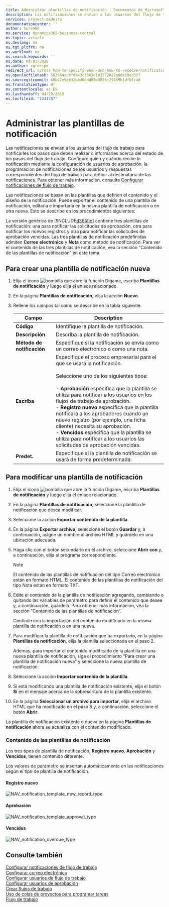 ```yaml
---
title: Administrar plantillas de notificación | Documentos de Microsoft
description: Las notificaciones se envían a los usuarios del flujo de trabajo para notificarles los pasos que deben realizar o informarles acerca del estado de los pasos del flujo de trabajo. Configure quién y cuándo recibe la notificación mediante la configuración de usuarios de aprobación, la programación de notificaciones de los usuarios y respuestas correspondientes del flujo de trabajo para definir al destinatario de las notificaciones.
services: project-madeira
documentationcenter: ''
author: SorenGP
ms.service: dynamics365-business-central
ms.topic: article
ms.devlang: na
ms.tgt_pltfrm: na
ms.workload: na
ms.search.keywords: ''
ms.date: 04/01/2019
ms.author: sgroespe
redirect_url: across-how-to-specify-when-and-how-to-receive-notifications
ms.openlocfilehash: 562664ad0fd443c3363d103572022e6d819ed357
ms.sourcegitcommit: 60b87e5eb32bb408dd65b9855c29159b1dfbfca8
ms.translationtype: HT
ms.contentlocale: es-ES
ms.lasthandoff: 04/29/2019
ms.locfileid: "1241787"
---
```

# <a name="manage-notification-templates"></a>Administrar las plantillas de notificación
Las notificaciones se envían a los usuarios del flujo de trabajo para notificarles los pasos que deben realizar o informarles acerca del estado de los pasos del flujo de trabajo. Configure quién y cuándo recibe la notificación mediante la configuración de usuarios de aprobación, la programación de notificaciones de los usuarios y respuestas correspondientes del flujo de trabajo para definir al destinatario de las notificaciones. Para obtener más información, consulte [Configurar notificaciones de flujo de trabajo](across-setting-up-workflow-notifications.md).  

 Las notificaciones se basan en las plantillas que definen el contenido y el diseño de la notificación. Puede exportar el contenido de una plantilla de notificación, editarla e importarla en la misma plantilla de notificación o en otra nueva. Esto se describe en los procedimientos siguientes:  

 La versión genérica de [!INCLUDE[d365fin](includes/d365fin_md.md)] contiene tres plantillas de notificación: una para notificar las solicitudes de aprobación, otra para notificar los nuevos registros y otra para notificar las solicitudes de aprobación vencidas. Las tres plantillas de notificación predefinidas admiten **Correo electrónico** y **Nota** como método de notificación. Para ver el contenido de las tres plantillas de notificación, vea la sección “Contenido de las plantillas de notificación” en este tema.

## <a name="to-create-a-new-notification-template"></a>Para crear una plantilla de notificación nueva  
1.  Elija el icono ![bombilla que abre la función Dígame](media/ui-search/search_small.png "Dígame que desea hacer"), escriba **Plantillas de notificación** y luego elija el enlace relacionado.  
2.  En la página **Plantillas de notificación**, elija la acción **Nuevo**.  
3.  Rellene los campos tal como se describe en la tabla siguiente.  

    |Campo|Description|  
    |---------------------------------|---------------------------------------|  
    |**Código**|Identifique la plantilla de notificación.|  
    |**Descripción**|Describa la plantilla de notificación.|  
    |**Método de notificación**|Especifique si la notificación se envía como un correo electrónico o como una nota.|  
    |**Escriba**|Especifique el proceso empresarial para el que se usará la notificación.<br /><br /> Seleccione uno de los siguientes tipos:<br /><br /> -   **Aprobación** especifica que la plantilla se utiliza para notificar a los usuarios en los flujos de trabajo de aprobación.<br />-   **Registro nuevo** especifica que la plantilla notificará a los aprobadores cuando un nuevo registro (por ejemplo, una ficha cliente) necesita su aprobación.<br />-   **Vencidos** especifica que la plantilla se utiliza para notificar a los usuarios las solicitudes de aprobación vencidas.|  
    |**Predet.**|Especifique si la plantilla de notificación se usará de forma predeterminada.|  

## <a name="to-modify-a-notification-template"></a>Para modificar una plantilla de notificación  
1.  Elija el icono ![bombilla que abre la función Dígame](media/ui-search/search_small.png "Dígame que desea hacer"), escriba **Plantillas de notificación** y luego elija el enlace relacionado.  
2.  En la página **Plantillas de notificación**, seleccione la plantilla de notificación que desea modificar.  
3.  Seleccione la acción **Exportar contenido de la plantilla**.  
4.  En la página **Exportar archivo**, seleccione el botón **Guardar** y, a continuación, asigne un nombre al archivo HTML y guárdelo en una ubicación adecuada.  
5.  Haga clic con el botón secundario en el archivo, seleccione **Abrir con** y, a continuación, elija el programa correspondiente.  

    > [!NOTE]  
    >  El contenido de las plantillas de notificación del tipo Correo electrónico están en formato HTML. El contenido de las plantillas de notificación del tipo Nota están en formato TXT.  
6.  Edite el contenido de la plantilla de notificación agregando, cambiando o quitando las variables de parámetro para definir el contenido que desee y, a continuación, guárdela. Para obtener más información, vea la sección “Contenido de las plantillas de notificación”.  

    Continúe con la importación del contenido modificado en la misma plantilla de notificación o en una nueva.  
7.  Para modificar la plantilla de notificación que ha exportado, en la página **Plantillas de notificación**, elija la plantilla seleccionada en el paso 2.  

    Además, para importar el contenido modificado de la plantilla en una nueva plantilla de notificación, siga el procedimiento “Para crear una plantilla de notificación nueva” y seleccione la nueva plantilla de notificación.  
8.  Seleccione la acción **Importar contenido de la plantilla**.  
9. Si está modificando una plantilla de notificación existente, elija el botón **Sí** en el mensaje acerca de la sobrescritura de la plantilla existente.  
10. En la página **Seleccionar un archivo para importar**, elija el archivo HTML que ha modificado en el paso 6 y, a continuación, seleccione el botón **Abrir**.  

La plantilla de notificación existente o nueva en la página **Plantillas de notificación** ahora se actualiza con el contenido modificado.  

### <a name="content-of-the-notification-templates"></a>Contenido de las plantillas de notificación  
Los tres tipos de plantilla de notificación, **Registro nuevo**, **Aprobación** y **Vencidos**, tienen contenido diferente.  

Los valores de parámetro se insertan automáticamente en las notificaciones según el tipo de plantilla de notificación.  

#### <a name="new-record"></a>Registro nuevo  
 ![NAV&#95;notification&#95;template&#95;new&#95;record&#95;type](media/nav_notification_template_new_record.png "NAV_notification_template_new_record")  

#### <a name="approval"></a>Aprobación  
 ![NAV&#95;notification&#95;template&#95;approval&#95;type](media/nav_notification_template_approval_type.png "NAV_notification_template_approval_type")  

#### <a name="overdue"></a>Vencidos  
 ![NAV&#95;notification&#95;overdue&#95;type](media/nav_notification_overdue_type.png "NAV_notification_overdue_type")  

## <a name="see-also"></a>Consulte también  
 [Configurar notificaciones de flujo de trabajo](across-setting-up-workflow-notifications.md)   
 [Configurar correo electrónico](admin-how-setup-email.md)   
 [Configurar usuarios de flujo de trabajo](across-how-to-set-up-workflow-users.md)   
 [Configurar usuarios de aprobación](across-how-to-set-up-approval-users.md)   
 [Crear flujos de trabajo](across-how-to-create-workflows.md)   
 [Uso de colas de proyectos para programar tareas](admin-job-queues-schedule-tasks.md)   
 [Flujo de trabajo](across-workflow.md)   
